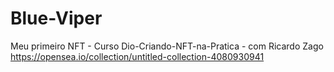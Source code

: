 # Blue-Viper
Meu primeiro NFT - Curso Dio-Criando-NFT-na-Pratica - com Ricardo Zago
https://opensea.io/collection/untitled-collection-4080930941
